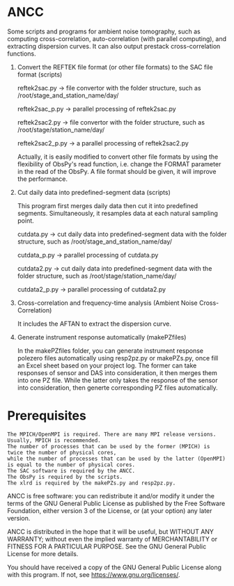 # ANCC
Some scripts and programs for ambient noise tomography, such as computing cross-correlation, auto-correlation (with parallel computing), and extracting dispersion curves.
It can also output prestack cross-correlation functions.

1. Convert the REFTEK file format (or other file formats) to the SAC file format (scripts)

    reftek2sac.py     -> file convertor with the folder structure, such as /root/stage_and_station_name/day/
    
    reftek2sac_p.py   -> parallel processing of reftek2sac.py
    
    reftek2sac2.py    -> file convertor with the folder structure, such as /root/stage/station_name/day/
    
    reftek2sac2_p.py  -> a parallel processing of reftek2sac2.py

	Actually, it is easily modified to convert other file formats by using the flexibility of ObsPy's read function, i.e. change the FORMAT parameter in the read of the ObsPy.
	A file format should be given, it will improve the performance.

2. Cut daily data into predefined-segment data (scripts)

   This program first merges daily data then cut it into predefined segments. Simultaneously, it resamples data at each natural sampling point.

    cutdata.py        -> cut daily data into predefined-segment data with the folder structure, such as /root/stage_and_station_name/day/
    
    cutdata_p.py      -> parallel processing of cutdata.py
    
    cutdata2.py       -> cut daily data into predefined-segment data with the folder structure, such as /root/stage/station_name/day/
    
    cutdata2_p.py     -> parallel processing of cutdata2.py

3. Cross-correlation and frequency-time analysis (Ambient Noise Cross-Correlation)

    It includes the AFTAN to extract the dispersion curve.

4. Generate instrument response automatically (makePZfiles)

    In the makePZfiles folder, you can generate instrument response polezero files automatically using resp2pz.py or makePZs.py, 
    once fill an Excel sheet based on your project log. The former can take responses of sensor and DAS into consideration, 
    it then merges them into one PZ file. While the latter only takes the response of the sensor into consideration, then generte
    corresponding PZ files automatically.


# Prerequisites
    The MPICH/OpenMPI is required. There are many MPI release versions. Usually, MPICH is recommended.
	The number of processes that can be used by the former (MPICH) is twice the number of physical cores, 
	while the number of processes that can be used by the latter (OpenMPI) is equal to the number of physical cores.
    The SAC software is required by the ANCC.
    The ObsPy is required by the scripts.
	The xlrd is required by the makePZs.py and resp2pz.py.




ANCC is free software: you can redistribute it and/or modify
it under the terms of the GNU General Public License as published by
the Free Software Foundation, either version 3 of the License, or
(at your option) any later version.

ANCC is distributed in the hope that it will be useful,
but WITHOUT ANY WARRANTY; without even the implied warranty of
MERCHANTABILITY or FITNESS FOR A PARTICULAR PURPOSE.  See the
GNU General Public License for more details.

You should have received a copy of the GNU General Public License
along with this program.  If not, see <https://www.gnu.org/licenses/>.
